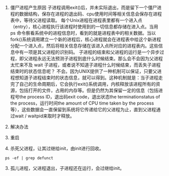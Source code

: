 1. 僵尸进程产生原因
 子进程调用exit()后，并未实际退出，而是留下一个僵尸进程的数据结构，保存在进程的退出码、cpu使用时间等相关信息会保存在进程表中，等待父进程读取。
每个Unix进程在进程表里都有一个进入点（entry），核心进程执行该进程时使用到的一切信息都存储在进入点。当用 ps 命令察看系统中的进程信息时，看到的就是进程表中的相关数据。当以fork()系统调用建立一个新的进程后，核心进程就会在进程表中给这个新进程分配一个进入点，然后将相关信息存储在该进入点所对应的进程表内。这些信息中有一项是其父进程的识别码。
子进程的结束和父进程的运行是一个异步过程，即父进程永远无法预测子进程到底什么时候结束。那么会不会因为父进程太忙来不及 wait 子进程，或者说不知道子进程什么时候结束，而丢失子进程结束时的状态信息呢？
不会。因为UNIX提供了一种机制可以保证，只要父进程想知道子进程结束时的状态信息，就可以得到。这种机制就是：当子进程走完了自己的生命周期后，它会执行exit()系统调用，内核释放该进程所有的资源，包括打开的文件，占用的内存等。但是仍然为其保留一定的信息（包括进程号the process ID，退出码exit code，退出状态the terminationstatus of the process，运行时间the amount of CPU time taken by the process等），这些数据会一直保留到系统将它传递给它的父进程为止，直到父进程通过wait / waitpid来取时才释放。

2. 解决办法
 1. 重启
 2. 杀死父进程，让其过继给init，由init进行回收。
``` shell
 ps -ef | grep defunct
```

3. 孤儿进程，父进程退出，子进程还在运行，会过继给init。


